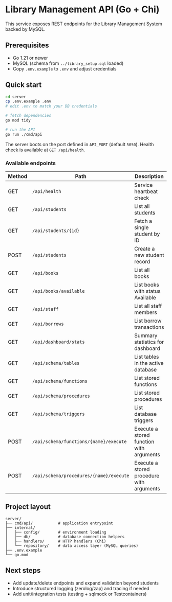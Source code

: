 # Library Management API (Go + Chi)

This service exposes REST endpoints for the Library Management System backed by MySQL.

## Prerequisites

- Go 1.21 or newer
- MySQL (schema from `../library_setup.sql` loaded)
- Copy `.env.example` to `.env` and adjust credentials

## Quick start

```bash
cd server
cp .env.example .env
# edit .env to match your DB credentials

# fetch dependencies
go mod tidy

# run the API
go run ./cmd/api
```

The server boots on the port defined in `API_PORT` (default `5050`). Health check is available at `GET /api/health`.

### Available endpoints

| Method | Path                                      | Description                               |
|--------|-------------------------------------------|-------------------------------------------|
| GET    | `/api/health`                             | Service heartbeat check                   |
| GET    | `/api/students`                           | List all students                         |
| GET    | `/api/students/{id}`                      | Fetch a single student by ID              |
| POST   | `/api/students`                           | Create a new student record               |
| GET    | `/api/books`                              | List all books                            |
| GET    | `/api/books/available`                    | List books with status Available          |
| GET    | `/api/staff`                              | List all staff members                    |
| GET    | `/api/borrows`                            | List borrow transactions                  |
| GET    | `/api/dashboard/stats`                    | Summary statistics for dashboard          |
| GET    | `/api/schema/tables`                      | List tables in the active database        |
| GET    | `/api/schema/functions`                   | List stored functions                     |
| GET    | `/api/schema/procedures`                  | List stored procedures                    |
| GET    | `/api/schema/triggers`                    | List database triggers                    |
| POST   | `/api/schema/functions/{name}/execute`    | Execute a stored function with arguments  |
| POST   | `/api/schema/procedures/{name}/execute`   | Execute a stored procedure with arguments |

## Project layout

```
server/
├── cmd/api/           # application entrypoint
├── internal/
│   ├── config/        # environment loading
│   ├── db/            # database connection helpers
│   ├── handlers/      # HTTP handlers (Chi)
│   └── repository/    # data access layer (MySQL queries)
├── .env.example
└── go.mod
```

## Next steps

- Add update/delete endpoints and expand validation beyond students
- Introduce structured logging (zerolog/zap) and tracing if needed
- Add unit/integration tests (testing + sqlmock or Testcontainers)
